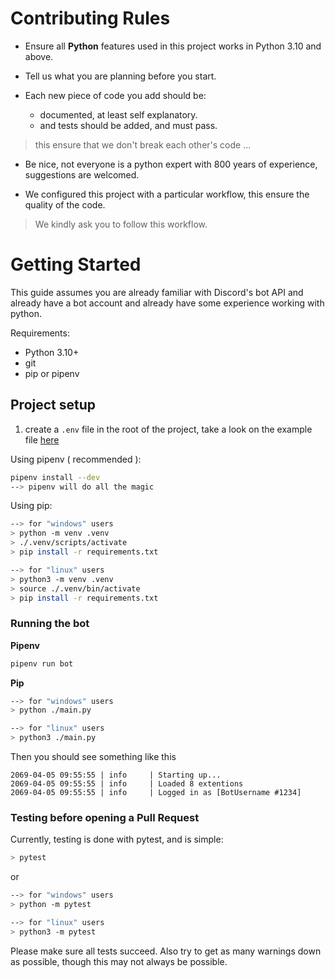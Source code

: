 # Contributing Rules

- Ensure all **Python** features used in this project works in Python 3.10 and above.

- Tell us what you are planning before you start.

- Each new piece of code you add should be:
    - documented, at least self explanatory.
    - and tests should be added, and must pass.


> this ensure that we don't break each other's code ...

- Be nice, not everyone is a python expert with 800 years of experience, suggestions are welcomed.

- We configured this project with a particular workflow, this ensure the quality of the code. 
> We kindly ask you to follow this workflow.


# Getting Started

This guide assumes you are already familiar with Discord's bot API and already have a bot account
and already have some experience working with python.

Requirements:
- Python 3.10+
- git
- pip or pipenv

## Project setup 

1. create a `.env` file in the root of the project, take a look on the example file [here](./.env.example)

Using pipenv ( recommended ):
```bash
pipenv install --dev
--> pipenv will do all the magic
```

Using pip:
```bash
--> for "windows" users
> python -m venv .venv
> ./.venv/scripts/activate
> pip install -r requirements.txt

--> for "linux" users
> python3 -m venv .venv
> source ./.venv/bin/activate
> pip install -r requirements.txt
```

### Running the bot

**Pipenv**
```bash
pipenv run bot
```

**Pip**
```bash
--> for "windows" users
> python ./main.py

--> for "linux" users
> python3 ./main.py
```

Then you should see something like this
```
2069-04-05 09:55:55 | info     | Starting up...
2069-04-05 09:55:55 | info     | Loaded 8 extentions
2069-04-05 09:55:55 | info     | Logged in as [BotUsername #1234]
```

### Testing before opening a Pull Request

Currently, testing is done with pytest, and is simple:
```bash
> pytest
```
or
```bash
--> for "windows" users
> python -m pytest

--> for "linux" users
> python3 -m pytest
```

Please make sure all tests succeed. Also try to get as many warnings down as possible, though this may not always be possible.